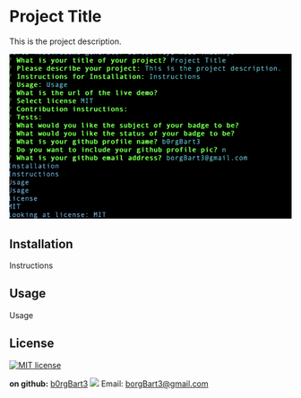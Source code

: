 # Project Title
This is the project description.

![test](screengrab1.jpg)
## Installation
Instructions

## Usage
Usage

## License
[![MIT license](https://img.shields.io/badge/License-MIT-blue.svg)](https://lbesson.mit-license.org/)

**on github:** <a href='github.com/b0rgBart3'>b0rgBart3</a>
[![](https://github.com/b0rgBart3.png?size=90)](https://github.com/remarkablemark)
Email: borgBart3@gmail.com
